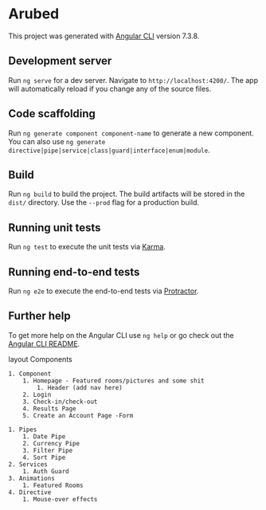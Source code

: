 # Arubed

This project was generated with [Angular CLI](https://github.com/angular/angular-cli) version 7.3.8.

## Development server

Run `ng serve` for a dev server. Navigate to `http://localhost:4200/`. The app will automatically reload if you change any of the source files.

## Code scaffolding

Run `ng generate component component-name` to generate a new component. You can also use `ng generate directive|pipe|service|class|guard|interface|enum|module`.

## Build

Run `ng build` to build the project. The build artifacts will be stored in the `dist/` directory. Use the `--prod` flag for a production build.

## Running unit tests

Run `ng test` to execute the unit tests via [Karma](https://karma-runner.github.io).

## Running end-to-end tests

Run `ng e2e` to execute the end-to-end tests via [Protractor](http://www.protractortest.org/).

## Further help

To get more help on the Angular CLI use `ng help` or go check out the [Angular CLI README](https://github.com/angular/angular-cli/blob/master/README.md).

layout
Components

    1. Component
        1. Homepage - Featured rooms/pictures and some shit
            1. Header (add nav here)
        2. Login
        3. Check-in/check-out
        4. Results Page
        5. Create an Account Page -Form

    1. Pipes
        1. Date Pipe
        2. Currency Pipe
        3. Filter Pipe
        4. Sort Pipe
    2. Services
        1. Auth Guard
    3. Animations
        1. Featured Rooms
    4. Directive
        1. Mouse-over effects

